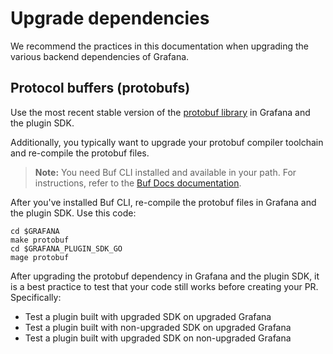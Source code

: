 # Upgrade dependencies

We recommend the practices in this documentation when upgrading the various backend dependencies of Grafana.

## Protocol buffers (protobufs)

Use the most recent stable version of the [protobuf library](http://github.com/golang/protobuf) in Grafana and the plugin SDK.

Additionally, you typically want to upgrade your protobuf compiler toolchain and re-compile the protobuf files.

> **Note:** You need Buf CLI installed and available in your path. For instructions, refer to the [Buf Docs documentation](https://buf.build/docs/installation).

After you've installed Buf CLI, re-compile the protobuf files in Grafana and the plugin SDK. Use this code:

``` shell
cd $GRAFANA
make protobuf
cd $GRAFANA_PLUGIN_SDK_GO
mage protobuf
```

After upgrading the protobuf dependency in Grafana and the plugin SDK, it is a best practice to test that your code still works before creating your PR. Specifically:

- Test a plugin built with upgraded SDK on upgraded Grafana
- Test a plugin built with non-upgraded SDK on upgraded Grafana
- Test a plugin built with upgraded SDK on non-upgraded Grafana
